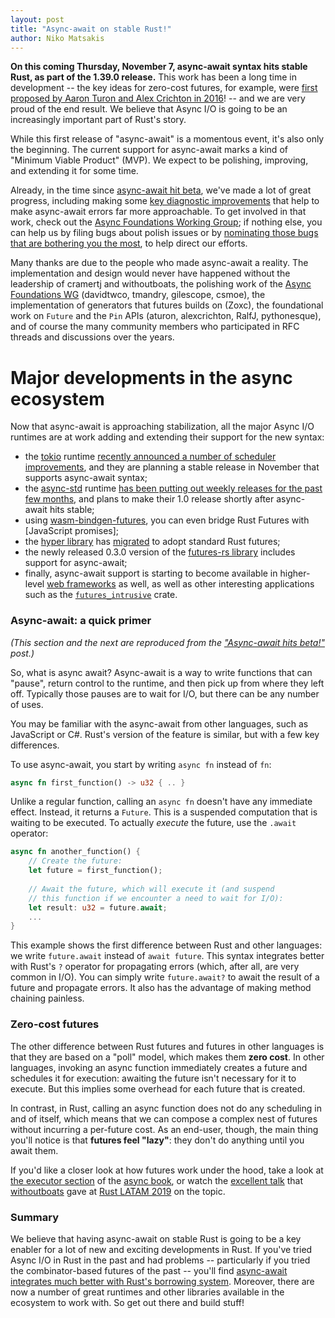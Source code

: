 ```yaml
---
layout: post
title: "Async-await on stable Rust!"
author: Niko Matsakis
---
```


**On this coming Thursday, November 7, async-await syntax hits stable
Rust, as part of the 1.39.0 release.** This work has been a long time
in development -- the key ideas for zero-cost futures, for example,
were [first proposed by Aaron Turon and Alex Crichton in
2016][zcf-rust]! -- and we are very proud of the end result. We believe
that Async I/O is going to be an increasingly important part of Rust's
story.

While this first release of "async-await" is a momentous event, it's
also only the beginning. The current support for async-await marks a
kind of "Minimum Viable Product" (MVP). We expect to be polishing,
improving, and extending it for some time.

Already, in the time since [async-await hit beta][aa-beta], we've made
a lot of great progress, including making some [key diagnostic
improvements][diag] that help to make async-await errors far more
approachable. To get involved in that work, check out
the [Async Foundations Working Group][wg]; if nothing else, you can
help us by filing bugs about polish issues or by [nominating those
bugs that are bothering you the most][nom], to help direct our
efforts.

Many thanks are due to the people who made async-await a reality. The
implementation and design would never have happened without the
leadership of cramertj and withoutboats, the polishing work of the
[Async Foundations WG][wg] (davidtwco, tmandry, gilescope, csmoe), the
implementation of generators that futures builds on (Zoxc), the
foundational work on `Future` and the `Pin` APIs (aturon,
alexcrichton, RalfJ, pythonesque), and of course the many community
members who participated in RFC threads and discussions over the
years.

# Major developments in the async ecosystem

Now that async-await is approaching stabilization, all the major Async
I/O runtimes are at work adding and extending their support for the
new syntax:

* the [tokio] runtime [recently announced a number of scheduler
  improvements][tokio-sched], and they are planning a stable release
  in November that supports async-await syntax;
* the [async-std] runtime [has been putting out weekly releases for the past few months][as-releases], and plans to make their
  1.0 release shortly after async-await hits stable;
* using [wasm-bindgen-futures], you can even bridge Rust Futures with
  [JavaScript promises];
* the [hyper library][hyper] has [migrated][hyper#1805] to adopt standard Rust futures;
* the newly released 0.3.0 version of the [futures-rs library][futures] includes support
  for async-await;
* finally, async-await support is starting to become available in higher-level
  [web frameworks][wf] as well, as well as other interesting applications such
  as the [`futures_intrusive`](https://docs.rs/futures-intrusive/0.2.0/futures_intrusive/)
  crate.

[futures]: https://crates.io/crates/futures-preview
[tokio]: https://tokio.rs/
[zcf-rust]: https://aturon.github.io/blog/2016/08/11/futures/
[wasm-bindgen-futures]: https://docs.rs/crate/wasm-bindgen-futures/0.2.16
[aa-beta]: https://blog.rust-lang.org/2019/09/30/Async-await-hits-beta.html
[diag]: https://blog.rust-lang.org/inside-rust/2019/10/11/AsyncAwait-Not-Send-Error-Improvements.html
[wg]: https://rust-lang.github.io/compiler-team/working-groups/async-await/
[nom]: https://rust-lang.github.io/compiler-team/working-groups/async-await/#nominating-issues
[tokio-sched]: https://tokio.rs/blog/2019-10-scheduler/
[as-releases]: https://github.com/async-rs/async-std/releases
[0.3.0-alpha]: https://rust-lang-nursery.github.io/futures-rs/blog/2018/07/19/futures-0.3.0-alpha.1.html
[hyper]: https://hyper.rs
[hyper#1805]: https://github.com/hyperium/hyper/issues/1805
[async-std]: https://async.rs/
[wf]: https://www.arewewebyet.org/topics/frameworks/

### Async-await: a quick primer

*(This section and the next are reproduced from the ["Async-await hits
beta!"][aa-beta] post.)*

So, what is async await? Async-await is a way to write functions that
can "pause", return control to the runtime, and then pick up from
where they left off.  Typically those pauses are to wait for I/O, but
there can be any number of uses.

You may be familiar with the async-await from other languages, such as
JavaScript or C#. Rust's version of the feature is similar, but with a
few key differences.

To use async-await, you start by writing `async fn` instead of `fn`:

```rust
async fn first_function() -> u32 { .. }
```

Unlike a regular function, calling an `async fn` doesn't have any
immediate effect. Instead, it returns a `Future`. This is a suspended
computation that is waiting to be executed. To actually *execute* the
future, use the `.await` operator:

```rust
async fn another_function() {
    // Create the future:
    let future = first_function();
    
    // Await the future, which will execute it (and suspend
    // this function if we encounter a need to wait for I/O): 
    let result: u32 = future.await;
    ...
}
```

This example shows the first difference between Rust and other
languages: we write `future.await` instead of `await future`. This
syntax integrates better with Rust's `?` operator for propagating
errors (which, after all, are very common in I/O). You can simply
write `future.await?` to await the result of a future and propagate
errors. It also has the advantage of making method chaining painless.

### Zero-cost futures

The other difference between Rust futures and futures in other
languages is that they are based on a "poll" model, which makes them
**zero cost**. In other languages, invoking an async function
immediately creates a future and schedules it for execution: awaiting
the future isn't necessary for it to execute. But this implies some
overhead for each future that is created.

In contrast, in Rust, calling an async function does not do any
scheduling in and of itself, which means that we can compose a complex
nest of futures without incurring a per-future cost. As an end-user,
though, the main thing you'll notice is that **futures feel "lazy"**:
they don't do anything until you await them.

If you'd like a closer look at how futures work under the hood, take a
look at [the executor section] of the [async book], or watch the
[excellent talk][video] that [withoutboats] gave at [Rust LATAM 2019]
on the topic.

[the executor section]: https://rust-lang.github.io/async-book/02_execution/04_executor.html
[video]: https://www.youtube.com/watch?v=skos4B5x7qE
[Rust LATAM 2019]: https://rustlatam.org/
[withoutboats]: https://github.com/withoutboats
[async book]: https://github.com/rust-lang/async-book

### Summary

We believe that having async-await on stable Rust is going to be a key
enabler for a lot of new and exciting developments in Rust. If you've
tried Async I/O in Rust in the past and had problems -- particularly
if you tried the combinator-based futures of the past -- you'll find
[async-await integrates much better with Rust's borrowing
system][bc]. Moreover, there are now a number of great runtimes and
other libraries available in the ecosystem to work with.  So get out
there and build stuff!

[bc]: http://aturon.github.io/tech/2018/04/24/async-borrowing/
